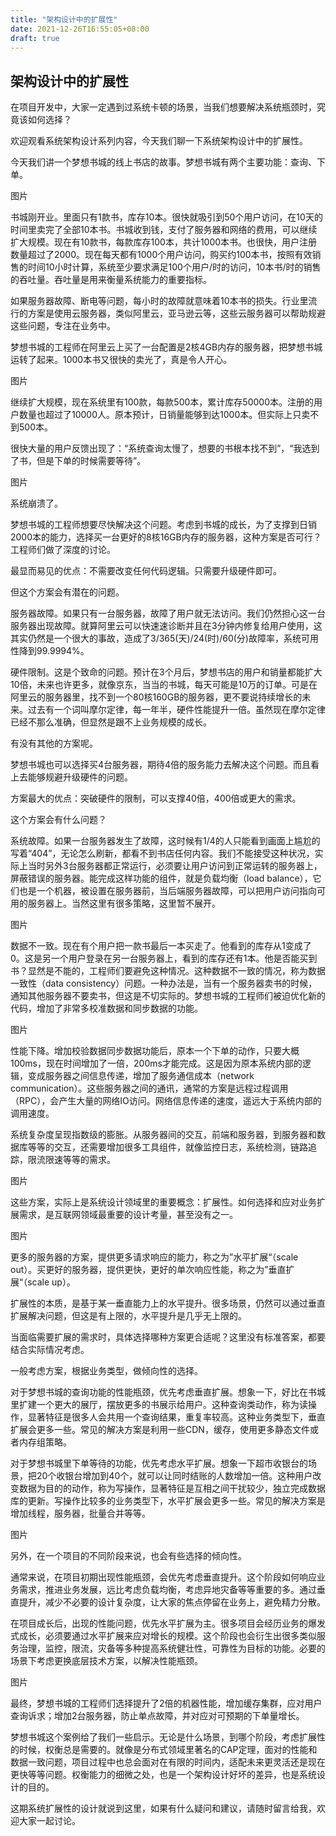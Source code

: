 ```yaml
---
title: "架构设计中的扩展性"
date: 2021-12-26T16:55:05+08:00
draft: true
---
```


## 架构设计中的扩展性

在项目开发中，大家一定遇到过系统卡顿的场景，当我们想要解决系统瓶颈时，究竟该如何选择？

欢迎观看系统架构设计系列内容，今天我们聊一下系统架构设计中的扩展性。



今天我们讲一个梦想书城的线上书店的故事。梦想书城有两个主要功能：查询、下单。







图片







书城刚开业。里面只有1款书，库存10本。很快就吸引到50个用户访问，在10天的时间里卖完了全部10本书。书城收到钱，支付了服务器和网络的费用，可以继续扩大规模。现在有10款书，每款库存100本，共计1000本书。也很快，用户注册数量超过了2000。现在每天都有1000个用户访问，购买约100本书，按照有效销售的时间10小时计算，系统至少要求满足100个用户/时的访问，10本书/时的销售的吞吐量。吞吐量是用来衡量系统能力的重要指标。



如果服务器故障、断电等问题，每小时的故障就意味着10本书的损失。行业里流行的方案是使用云服务器，类似阿里云，亚马逊云等，这些云服务器可以帮助规避这些问题，专注在业务中。

梦想书城的工程师在阿里云上买了一台配置是2核4GB内存的服务器，把梦想书城运转了起来。1000本书又很快的卖光了，真是令人开心。


图片



继续扩大规模，现在系统里有100款，每款500本，累计库存50000本。注册的用户数量也超过了10000人。原本预计，日销量能够到达1000本。但实际上只卖不到500本。

很快大量的用户反馈出现了：“系统查询太慢了，想要的书根本找不到”，“我选到了书，但是下单的时候需要等待”。

图片

系统崩溃了。



梦想书城的工程师想要尽快解决这个问题。考虑到书城的成长，为了支撑到日销2000本的能力，选择买一台更好的8核16GB内存的服务器，这种方案是否可行？工程师们做了深度的讨论。

最显而易见的优点：不需要改变任何代码逻辑。只需要升级硬件即可。

但这个方案会有潜在的问题。

服务器故障。如果只有一台服务器，故障了用户就无法访问。我们仍然担心这一台服务器出现故障。就算阿里云可以快速速诊断并且在3分钟内修复给用户使用，这其实仍然是一个很大的事故，造成了3/365(天)/24(时)/60(分)故障率，系统可用性降到99.9994%。

硬件限制。这是个致命的问题。预计在3个月后，梦想书店的用户和销量都能扩大10倍，未来也许更多，就像京东，当当的书城，每天可能是10万的订单。可是在阿里云的服务器里，找不到一个80核160GB的服务器，更不要说持续增长的未来。过去有一个词叫摩尔定律，每一年半，硬件性能提升一倍。虽然现在摩尔定律已经不那么准确，但显然是跟不上业务规模的成长。



有没有其他的方案呢。

梦想书城也可以选择买4台服务器，期待4倍的服务能力去解决这个问题。而且看上去能够规避升级硬件的问题。

方案最大的优点：突破硬件的限制，可以支撑40倍，400倍或更大的需求。

这个方案会有什么问题？

系统故障。如果一台服务器发生了故障，这时候有1/4的人只能看到画面上尴尬的写着“404”，无论怎么刷新，都看不到书店任何内容。我们不能接受这种状况，实际上当时另外3台服务器都正常运行，必须要让用户访问到正常运转的服务器上，屏蔽错误的服务器。能完成这样功能的组件，就是负载均衡（load balance），它们也是一个机器，被设置在服务器前，当后端服务器故障，可以把用户访问指向可用的服务器上。当然这里有很多策略，这里暂不展开。

图片

数据不一致。现在有个用户把一款书最后一本买走了。他看到的库存从1变成了0。这是另一个用户登录在另一台服务器上，看到的库存还有1本。他是否能买到书？显然是不能的，工程师们要避免这种情况。这种数据不一致的情况，称为数据一致性（data consistency）问题。一种办法是，当有一个服务器卖书的时候，通知其他服务器不要卖书，但这是不切实际的。梦想书城的工程师们被迫优化新的代码，增加了非常多校准数据和同步数据的功能。

图片



性能下降。增加校验数据同步数据功能后，原本一个下单的动作，只要大概100ms，现在时间增加了一倍，200ms才能完成。这是因为原本系统内部的逻辑，变成服务器之间信息传递，增加了服务通信成本（network communication）。这些服务器之间的通讯，通常的方案是远程过程调用（RPC），会产生大量的网络IO访问。网络信息传递的速度，遥远大于系统内部的调用速度。

系统复杂度呈现指数级的膨胀。从服务器间的交互，前端和服务器，到服务器和数据库等等的交互，还需要增加很多工具组件，就像监控日志，系统检测，链路追踪，限流限速等等的需求。

图片



这些方案，实际上是系统设计领域里的重要概念：扩展性。如何选择和应对业务扩展需求，是互联网领域最重要的设计考量，甚至没有之一。

图片


更多的服务器的方案，提供更多请求响应的能力，称之为”水平扩展“（scale out）。买更好的服务器，提供更快，更好的单次响应性能，称之为”垂直扩展“（scale up）。



扩展性的本质，是基于某一垂直能力上的水平提升。很多场景，仍然可以通过垂直扩展解决问题，但这是有上限的，水平提升是几乎无上限的。



当面临需要扩展的需求时，具体选择哪种方案更合适呢？这里没有标准答案，都要结合实际情况考虑。



一般考虑方案，根据业务类型，做倾向性的选择。



对于梦想书城的查询功能的性能瓶颈，优先考虑垂直扩展。想象一下，好比在书城里扩建一个更大的展厅，摆放更多的书展示给用户。这种查询类动作，称为读操作，显著特征是很多人会共用一个查询结果，重复率较高。这种业务类型下，垂直扩展会更多一些。常见的解决方案是利用一些CDN，缓存，使用更多静态文件或者内存组策略。

对于梦想书城里下单等待的功能，优先考虑水平扩展。想象一下超市收银台的场景，把20个收银台增加到40个，就可以让同时结账的人数增加一倍。这种用户改变数据为目的的动作，称为写操作，显著特征是互相之间干扰较少，独立完成数据库的更新。写操作比较多的业务类型下，水平扩展会更多一些。常见的解决方案是增加线程，服务器，批量合并等等。

图片



另外，在一个项目的不同阶段来说，也会有些选择的倾向性。



通常来说，在项目初期出现性能瓶颈，会优先考虑垂直提升。这个阶段如何响应业务需求，推进业务发展，远比考虑负载均衡，考虑异地灾备等等重要的多。通过垂直提升，减少不必要的设计复杂度，让大家的焦点停留在业务上，避免精力分散。

在项目成长后，出现的性能问题，优先水平扩展为主。很多项目会经历业务的爆发式成长，必须要通过水平扩展来应对增长的规模。这个阶段也会衍生出很多类似服务治理，监控，限流，灾备等多种提高系统健壮性，可靠性为目标的功能。必要的场景下考虑更换底层技术方案，以解决性能瓶颈。

图片



最终，梦想书城的工程师们选择提升了2倍的机器性能，增加缓存集群，应对用户查询诉求；增加2台服务器，防止单点故障，并对应对可预期的下单量增长。



梦想书城这个案例给了我们一些启示。无论是什么场景，到哪个阶段，考虑扩展性的时候，权衡总是需要的。就像是分布式领域里著名的CAP定理，面对的性能和数据一致问题，项目过程中也总会面对在有限的时间内，适配未来更灵活还是现在更快等等问题。权衡能力的细微之处，也是一个架构设计好坏的差异，也是系统设计的目的。



这期系统扩展性的设计就说到这里，如果有什么疑问和建议，请随时留言给我，欢迎大家一起讨论。